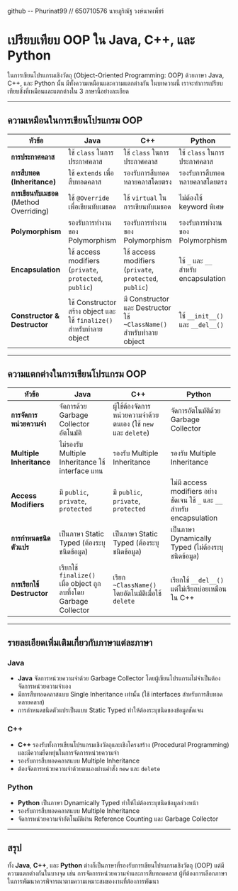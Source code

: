 github -- Phurinat99  // 650710576 นายภูริณัฐ วงษ์นาคเพ็ชร์

# เปรียบเทียบ OOP ใน Java, C++, และ Python
ในการเขียนโปรแกรมเชิงวัตถุ (Object-Oriented Programming: OOP) ด้วยภาษา Java, C++, และ Python นั้น มีทั้งความเหมือนและความแตกต่างกัน ในบทความนี้ เราจะทำการเปรียบเทียบสิ่งที่เหมือนและแตกต่างใน 3 ภาษานี้อย่างละเอียด

---

## ความเหมือนในการเขียนโปรแกรม OOP

| **หัวข้อ**           | **Java**                          | **C++**                            | **Python**                        |
|----------------------|-----------------------------------|------------------------------------|-----------------------------------|
| **การประกาศคลาส**    | ใช้ `class` ในการประกาศคลาส       | ใช้ `class` ในการประกาศคลาส       | ใช้ `class` ในการประกาศคลาส      |
| **การสืบทอด (Inheritance)** | ใช้ `extends` เพื่อสืบทอดคลาส    | รองรับการสืบทอดหลายคลาสโดยตรง      | รองรับการสืบทอดหลายคลาสโดยตรง    |
| **การเขียนทับเมธอด** (Method Overriding) | ใช้ `@Override` เพื่อเขียนทับเมธอด  | ใช้ `virtual` ในการเขียนทับเมธอด   | ไม่ต้องใช้ keyword พิเศษ           |
| **Polymorphism**      | รองรับการทำงานของ Polymorphism   | รองรับการทำงานของ Polymorphism   | รองรับการทำงานของ Polymorphism   |
| **Encapsulation**     | ใช้ access modifiers (`private`, `protected`, `public`) | ใช้ access modifiers (`private`, `protected`, `public`) | ใช้ `_` และ `__` สำหรับ encapsulation |
| **Constructor & Destructor** | ใช้ Constructor สร้าง object และใช้ `finalize()` สำหรับทำลาย object | มี Constructor และ Destructor ใช้ `~ClassName()` สำหรับทำลาย object | ใช้ `__init__()` และ `__del__()` |

---

## ความแตกต่างในการเขียนโปรแกรม OOP

| **หัวข้อ**                | **Java**                              | **C++**                               | **Python**                          |
|---------------------------|---------------------------------------|---------------------------------------|-------------------------------------|
| **การจัดการหน่วยความจำ**   | จัดการด้วย Garbage Collector อัตโนมัติ | ผู้ใช้ต้องจัดการหน่วยความจำด้วยตนเอง (ใช้ `new` และ `delete`) | จัดการอัตโนมัติด้วย Garbage Collector |
| **Multiple Inheritance**   | ไม่รองรับ Multiple Inheritance ใช้ interface แทน | รองรับ Multiple Inheritance           | รองรับ Multiple Inheritance         |
| **Access Modifiers**       | มี `public`, `private`, `protected`    | มี `public`, `private`, `protected`    | ไม่มี access modifiers อย่างชัดเจน  ใช้ `_` และ `__` สำหรับ encapsulation |
| **การกำหนดชนิดตัวแปร**     | เป็นภาษา Static Typed (ต้องระบุชนิดข้อมูล) | เป็นภาษา Static Typed (ต้องระบุชนิดข้อมูล) | เป็นภาษา Dynamically Typed (ไม่ต้องระบุชนิดข้อมูล) |
| **การเรียกใช้ Destructor** | เรียกใช้ `finalize()` เมื่อ object ถูกลบทิ้งโดย Garbage Collector | เรียก `~ClassName()` โดยอัตโนมัติเมื่อใช้ `delete` | เรียกใช้ `__del__()` แต่ไม่เรียกบ่อยเหมือนใน C++ |

---

## รายละเอียดเพิ่มเติมเกี่ยวกับภาษาแต่ละภาษา

### Java
- **Java** จัดการหน่วยความจำด้วย Garbage Collector โดยผู้เขียนโปรแกรมไม่จำเป็นต้องจัดการหน่วยความจำเอง
- มีการสืบทอดคลาสแบบ Single Inheritance เท่านั้น (ใช้ interfaces สำหรับการสืบทอดหลายคลาส)
- การกำหนดชนิดตัวแปรเป็นแบบ Static Typed ทำให้ต้องระบุชนิดของข้อมูลชัดเจน

### C++
- **C++** รองรับทั้งการเขียนโปรแกรมเชิงวัตถุและเชิงโครงสร้าง (Procedural Programming) และมีความยืดหยุ่นในการจัดการหน่วยความจำ
- รองรับการสืบทอดคลาสแบบ Multiple Inheritance
- ต้องจัดการหน่วยความจำด้วยตนเองผ่านคำสั่ง `new` และ `delete`

### Python
- **Python** เป็นภาษา Dynamically Typed ทำให้ไม่ต้องระบุชนิดข้อมูลล่วงหน้า
- รองรับการสืบทอดคลาสแบบ Multiple Inheritance
- จัดการหน่วยความจำอัตโนมัติผ่าน Reference Counting และ Garbage Collector

---

## สรุป

ทั้ง **Java**, **C++**, และ **Python** ต่างก็เป็นภาษาที่รองรับการเขียนโปรแกรมเชิงวัตถุ (OOP) แต่มีความแตกต่างกันในบางจุด เช่น การจัดการหน่วยความจำและการสืบทอดคลาส ผู้ที่ต้องการเลือกภาษาในการพัฒนาควรพิจารณาตามความเหมาะสมของงานที่ต้องการพัฒนา
